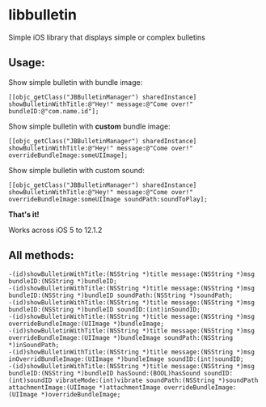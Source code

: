 # libbulletin
Simple iOS library that displays simple or complex bulletins

Usage:
-----

Show simple bulletin with bundle image:

    [[objc_getClass("JBBulletinManager") sharedInstance] showBulletinWithTitle:@"Hey!" message:@"Come over!" bundleID:@"com.name.id"];

Show simple bulletin with <strong>custom</strong> bundle image:

    [[objc_getClass("JBBulletinManager") sharedInstance] showBulletinWithTitle:@"Hey!" message:@"Come over!" overrideBundleImage:someUIImage];

Show simple bulletin with custom sound:

    [[objc_getClass("JBBulletinManager") sharedInstance] showBulletinWithTitle:@"Hey!" message:@"Come over!" overrideBundleImage:someUIImage soundPath:soundToPlay];


<strong>That's it!</strong>

Works across iOS 5 to 12.1.2

All methods:
-----------

    -(id)showBulletinWithTitle:(NSString *)title message:(NSString *)msg bundleID:(NSString *)bundleID;
    -(id)showBulletinWithTitle:(NSString *)title message:(NSString *)msg bundleID:(NSString *)bundleID soundPath:(NSString *)soundPath;
    -(id)showBulletinWithTitle:(NSString *)title message:(NSString *)msg bundleID:(NSString *)bundleID soundID:(int)inSoundID;
    -(id)showBulletinWithTitle:(NSString *)title message:(NSString *)msg overrideBundleImage:(UIImage *)bundleImage;
    -(id)showBulletinWithTitle:(NSString *)title message:(NSString *)msg overrideBundleImage:(UIImage *)bundleImage soundPath:(NSString *)inSoundPath;
    -(id)showBulletinWithTitle:(NSString *)title message:(NSString *)msg inOverridBundleImage:(UIImage *)bundleImage soundID:(int)soundID;
    -(id)showBulletinWithTitle:(NSString *)title message:(NSString *)msg bundleID:(NSString *)bundleID hasSound:(BOOL)hasSound soundID:(int)soundID vibrateMode:(int)vibrate soundPath:(NSString *)soundPath attachmentImage:(UIImage *)attachmentImage overrideBundleImage:(UIImage *)overrideBundleImage;
	
